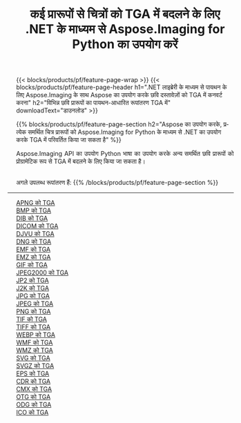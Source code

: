﻿---
title: कई प्रारूपों से चित्रों को TGA में बदलने के लिए .NET के माध्यम से Aspose.Imaging for Python का उपयोग करें 
weight: 3920
url: /hi/python-net/conversion/to/tga 
lang: hi
langdirlevel: 2
locales: zh-hans,ja,it,ru,de,es,fr,nl,id,lt,pl,pt,vi,tr,ko,zh-hant,ar,hi,th,sv,cs,uk,he
description: आप विभिन्न स्वरूपों से TGA में कनवर्ट करने के लिए .NET लाइब्रेरी के माध्यम से पायथन के लिए Aspose.Imaging का उपयोग कर सकते हैं
---

{{< blocks/products/pf/feature-page-wrap >}}
{{< blocks/products/pf/feature-page-header h1=".NET लाइब्रेरी के माध्यम से पायथन के लिए Aspose.Imaging के साथ Aspose का उपयोग करके छवि दस्तावेज़ों को TGA में कनवर्ट करना" h2="विभिन्न छवि प्रारूपों का पायथन-आधारित रूपांतरण TGA में" downloadText="डाउनलोड" >}}


{{% blocks/products/pf/feature-page-section  h2="Aspose का उपयोग करके, प्रत्येक समर्थित चित्र प्रारूपों को Aspose.Imaging for Python के माध्यम से .NET का उपयोग करके TGA में परिवर्तित किया जा सकता है" %}}
<p align=justify>Aspose.Imaging API का उपयोग Python भाषा का उपयोग करके अन्य समर्थित छवि प्रारूपों को प्रोग्रामेटिक रूप से TGA में बदलने के लिए किया जा सकता है।</p>
<br/>
अगले उपलब्ध रूपांतरण हैं:
{{% /blocks/products/pf/feature-page-section %}}
<div class="container-fluid productfamilypage bg-gray">
    <div class="convertypes bg-gray agp-content section">
        <div class="container">
		<hr style="margin-left:-20px;"/>
		<div class="row other-converters">
		    <div class='col-md-2 other-converter remove-lp remove-rp'><a href="/imaging/hi/python-net/conversion/apng-to-tga" >APNG को TGA</a></div>
<div class='col-md-2 other-converter remove-lp remove-rp'><a href="/imaging/hi/python-net/conversion/bmp-to-tga" >BMP को TGA</a></div>
<div class='col-md-2 other-converter remove-lp remove-rp'><a href="/imaging/hi/python-net/conversion/dib-to-tga" >DIB को TGA</a></div>
<div class='col-md-2 other-converter remove-lp remove-rp'><a href="/imaging/hi/python-net/conversion/dicom-to-tga" >DICOM को TGA</a></div>
<div class='col-md-2 other-converter remove-lp remove-rp'><a href="/imaging/hi/python-net/conversion/djvu-to-tga" >DJVU को TGA</a></div>
<div class='col-md-2 other-converter remove-lp remove-rp'><a href="/imaging/hi/python-net/conversion/dng-to-tga" >DNG को TGA</a></div>
<div class='col-md-2 other-converter remove-lp remove-rp'><a href="/imaging/hi/python-net/conversion/emf-to-tga" >EMF को TGA</a></div>
<div class='col-md-2 other-converter remove-lp remove-rp'><a href="/imaging/hi/python-net/conversion/emz-to-tga" >EMZ को TGA</a></div>
<div class='col-md-2 other-converter remove-lp remove-rp'><a href="/imaging/hi/python-net/conversion/gif-to-tga" >GIF को TGA</a></div>
<div class='col-md-2 other-converter remove-lp remove-rp'><a href="/imaging/hi/python-net/conversion/jpeg2000-to-tga" >JPEG2000 को TGA</a></div>
<div class='col-md-2 other-converter remove-lp remove-rp'><a href="/imaging/hi/python-net/conversion/jp2-to-tga" >JP2 को TGA</a></div>
<div class='col-md-2 other-converter remove-lp remove-rp'><a href="/imaging/hi/python-net/conversion/j2k-to-tga" >J2K को TGA</a></div>
<div class='col-md-2 other-converter remove-lp remove-rp'><a href="/imaging/hi/python-net/conversion/jpg-to-tga" >JPG को TGA</a></div>
<div class='col-md-2 other-converter remove-lp remove-rp'><a href="/imaging/hi/python-net/conversion/jpeg-to-tga" >JPEG को TGA</a></div>
<div class='col-md-2 other-converter remove-lp remove-rp'><a href="/imaging/hi/python-net/conversion/png-to-tga" >PNG को TGA</a></div>
<div class='col-md-2 other-converter remove-lp remove-rp'><a href="/imaging/hi/python-net/conversion/tif-to-tga" >TIF को TGA</a></div>
<div class='col-md-2 other-converter remove-lp remove-rp'><a href="/imaging/hi/python-net/conversion/tiff-to-tga" >TIFF को TGA</a></div>
<div class='col-md-2 other-converter remove-lp remove-rp'><a href="/imaging/hi/python-net/conversion/webp-to-tga" >WEBP को TGA</a></div>
<div class='col-md-2 other-converter remove-lp remove-rp'><a href="/imaging/hi/python-net/conversion/wmf-to-tga" >WMF को TGA</a></div>
<div class='col-md-2 other-converter remove-lp remove-rp'><a href="/imaging/hi/python-net/conversion/wmz-to-tga" >WMZ को TGA</a></div>
<div class='col-md-2 other-converter remove-lp remove-rp'><a href="/imaging/hi/python-net/conversion/svg-to-tga" >SVG को TGA</a></div>
<div class='col-md-2 other-converter remove-lp remove-rp'><a href="/imaging/hi/python-net/conversion/svgz-to-tga" >SVGZ को TGA</a></div>
<div class='col-md-2 other-converter remove-lp remove-rp'><a href="/imaging/hi/python-net/conversion/eps-to-tga" >EPS को TGA</a></div>
<div class='col-md-2 other-converter remove-lp remove-rp'><a href="/imaging/hi/python-net/conversion/cdr-to-tga" >CDR को TGA</a></div>
<div class='col-md-2 other-converter remove-lp remove-rp'><a href="/imaging/hi/python-net/conversion/cmx-to-tga" >CMX को TGA</a></div>
<div class='col-md-2 other-converter remove-lp remove-rp'><a href="/imaging/hi/python-net/conversion/otg-to-tga" >OTG को TGA</a></div>
<div class='col-md-2 other-converter remove-lp remove-rp'><a href="/imaging/hi/python-net/conversion/odg-to-tga" >ODG को TGA</a></div>
<div class='col-md-2 other-converter remove-lp remove-rp'><a href="/imaging/hi/python-net/conversion/ico-to-tga" >ICO को TGA</a></div>
                </div>
        </div>
    </div>
</div>
<br/>

